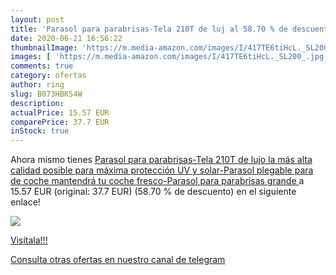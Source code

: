 ```yaml
---
layout: post
title: 'Parasol para parabrisas-Tela 210T de luj al 58.70 % de descuento'
date: 2020-06-21 16:56:22
thumbnailImage: 'https://m.media-amazon.com/images/I/417TE6tiHcL._SL200_.jpg'
images: [ 'https://m.media-amazon.com/images/I/417TE6tiHcL._SL200_.jpg' ]
comments: true
category: ofertas
author: ring
slug: B073HBKS4W
description:
actualPrice: 15.57 EUR
comparePrice: 37.7 EUR
inStock: true
---
```


Ahora mismo tienes [Parasol para parabrisas-Tela 210T de lujo la más alta calidad posible  para máxima protección UV y solar-Parasol plegable para de coche mantendrá tu coche fresco-Parasol para parabrisas  grande ](https://www.amazon.com/dp/B073HBKS4W/?tag=redken08-20) a 15.57 EUR (original: 37.7 EUR) (58.70 %  de descuento) en el siguiente enlace!

[![](https://m.media-amazon.com/images/I/417TE6tiHcL._SL200_.jpg)](https://www.amazon.com/dp/B073HBKS4W/?tag=redken08-20)

[Visítala!!!](https://www.amazon.com/dp/B073HBKS4W/?tag=redken08-20)

[Consulta otras ofertas en nuestro canal de telegram](https://t.me/s/ofertas25)
